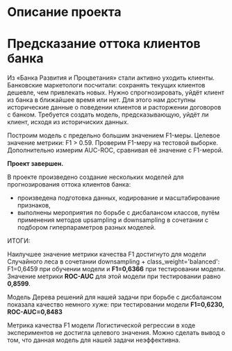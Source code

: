 # Описание проекта 

# Предсказание оттока клиентов банка

Из «Банка Развития и Процветания» стали активно уходить клиенты. Банковские маркетологи посчитали: сохранять текущих клиентов дешевле, чем привлекать новых. Нужно спрогнозировать, уйдёт клиент из банка в ближайшее время или нет. Для этого нам доступны исторические данные о поведении клиентов и расторжении договоров с банком. Требуется создать модель, предсказывающую, уйдёт ли клиент, исходя из историчиских данных.

Построим модель с предельно большим значением F1-меры. Целевое значение метрики: F1 > 0.59. Проверим F1-меру на тестовой выборке. 
Дополнительно измерим AUC-ROC, сравнивая её значение с F1-мерой.

**Проект завершен.**

В проекте произведено создание нескольких моделей для прогнозирования оттока клиентов банка:

- произведена подготовка данных, кодирование и масштабирование признаков,
- выполнены мероприятия по борьбе с дисбалансом классов, путём применения методов upsampling и downsampling в сочетании с подбором гиперпараметров разных моделей.

ИТОГИ:

Наилучшее значение метрики качества F1 достигнуто для модели Случайного леса в сочетании downsampling + class_weight='balanced': F1=0,6459 при обучении модели и **F1=0,6366** при тестировании модели.
Значение метрики **ROC-AUC** для этой модели при тестировании равно **0,8599**.

Модель Дерева решений для нашей задачи при борьбе с дисбалансом показала качество немного хуже: при тестировании модели **F1=0,6230, ROC-AUC=0,8483**

Метрика качества F1 модели Логистической регрессии в ходе экспериментов не достигла целевого значения. Можно сделать вывод о том, что данная модель для нашей задачи неэффективна.
